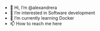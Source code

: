 - 👋 Hi, I’m @alexandrera
- 👀 I’m interested in Software development
- 🌱 I’m currently learning Docker
- 📫 How to reach me here

<!---
alexandrera/alexandrera is a ✨ special ✨ repository because its `README.md` (this file) appears on your GitHub profile.
You can click the Preview link to take a look at your changes.
--->
